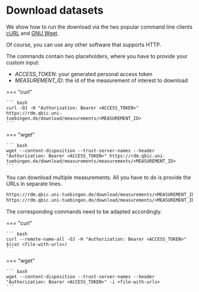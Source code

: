 # Download datasets

We show how to run the download via the two popular command line clients [cURL](https://curl.se/docs/manpage.html) and [GNU Wget](https://www.gnu.org/software/wget/).

Of course, you can use any other software that supports HTTP.

The commands contain two placeholders, where you have to provide your custom input:

- *ACCESS_TOKEN*: your generated personal access token
- *MEASUREMENT_ID*: the id of the measurement of interest to download

=== "curl"
    
    ``` bash
    curl -OJ -H "Authorization: Bearer <ACCESS_TOKEN>" https://rdm.qbic.uni-tuebingen.de/download/measurements/<MEASUREMENT_ID>
    ```


=== "wget"

    ``` bash
    wget --content-disposition --trust-server-names --header "Authorization: Bearer <ACCESS_TOKEN>" https://rdm.qbic.uni-tuebingen.de/download/measurements/measurements/<MEASUREMENT_ID>
    ```


You can download multiple measurements. All you have to do is provide the URLs in separate lines.
```txt
https://rdm.qbic.uni-tuebingen.de/download/measurements/<MEASUREMENT_ID_1>
https://rdm.qbic.uni-tuebingen.de/download/measurements/<MEASUREMENT_ID_2>
```

The corresponding commands need to be adapted accordingly.

=== "curl"
    
    ``` bash
    curl --remote-name-all -OJ -H "Authorization: Bearer <ACCESS_TOKEN>" $(cat <file-with-urls>)
    ```


=== "wget"

    ``` bash
    wget --content-disposition --trust-server-names --header "Authorization: Bearer <ACCESS_TOKEN>" -i <file-with-urls>
    ```

